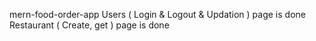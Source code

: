 mern-food-order-app
Users ( Login & Logout & Updation ) page is done
Restaurant ( Create, get ) page is done
